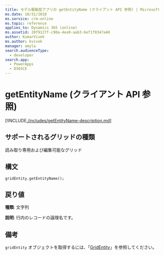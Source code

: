```yaml
---
title: モデル駆動型アプリの getEntityName (クライアント API 参照) | MicrosoftDocs
ms.date: 10/31/2018
ms.service: crm-online
ms.topic: reference
applies_to: Dynamics 365 (online)
ms.assetid: 20f9127f-c90a-4ea9-aab3-6ef1f0347a48
author: KumarVivek
ms.author: kvivek
manager: amyla
search.audienceType:
  - developer
search.app:
  - PowerApps
  - D365CE
---
```

# <a name="getentityname-client-api-reference"></a>getEntityName (クライアント API 参照)



[!INCLUDE[./includes/getEntityName-description.md](./includes/getEntityName-description.md)]

## <a name="grid-types-supported"></a>サポートされるグリッドの種類

読み取り専用および編集可能なグリッド

## <a name="syntax"></a>構文

`gridEntity.getEntityName();`

## <a name="return-value"></a>戻り値

**種類**: 文字列

**説明**: 行内のレコードの論理名です。

## <a name="remarks"></a>備考

`gridEntity` オブジェクトを取得するには、「[GridEntity](../gridentity.md)」を参照してください。 

